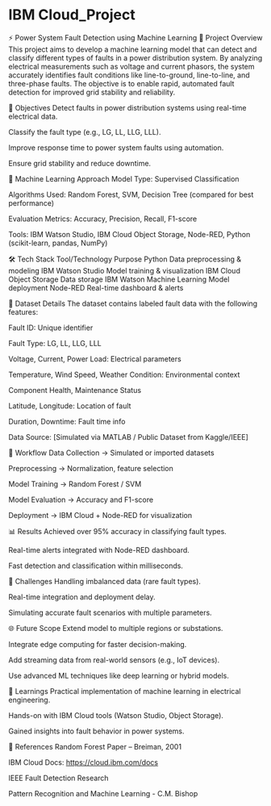 # IBM Cloud_Project
⚡ Power System Fault Detection using Machine Learning
🚀 Project Overview
This project aims to develop a machine learning model that can detect and classify different types of faults in a power distribution system. By analyzing electrical measurements such as voltage and current phasors, the system accurately identifies fault conditions like line-to-ground, line-to-line, and three-phase faults. The objective is to enable rapid, automated fault detection for improved grid stability and reliability.

🎯 Objectives
Detect faults in power distribution systems using real-time electrical data.

Classify the fault type (e.g., LG, LL, LLG, LLL).

Improve response time to power system faults using automation.

Ensure grid stability and reduce downtime.

🧠 Machine Learning Approach
Model Type: Supervised Classification

Algorithms Used: Random Forest, SVM, Decision Tree (compared for best performance)

Evaluation Metrics: Accuracy, Precision, Recall, F1-score

Tools: IBM Watson Studio, IBM Cloud Object Storage, Node-RED, Python (scikit-learn, pandas, NumPy)

🛠️ Tech Stack
Tool/Technology	Purpose
Python	Data preprocessing & modeling
IBM Watson Studio	Model training & visualization
IBM Cloud Object Storage	Data storage
IBM Watson Machine Learning	Model deployment
Node-RED	Real-time dashboard & alerts

🧾 Dataset Details
The dataset contains labeled fault data with the following features:

Fault ID: Unique identifier

Fault Type: LG, LL, LLG, LLL

Voltage, Current, Power Load: Electrical parameters

Temperature, Wind Speed, Weather Condition: Environmental context

Component Health, Maintenance Status

Latitude, Longitude: Location of fault

Duration, Downtime: Fault time info

Data Source: [Simulated via MATLAB / Public Dataset from Kaggle/IEEE]

🔄 Workflow
Data Collection → Simulated or imported datasets

Preprocessing → Normalization, feature selection

Model Training → Random Forest / SVM

Model Evaluation → Accuracy and F1-score

Deployment → IBM Cloud + Node-RED for visualization

📊 Results
Achieved over 95% accuracy in classifying fault types.

Real-time alerts integrated with Node-RED dashboard.

Fast detection and classification within milliseconds.

🚧 Challenges
Handling imbalanced data (rare fault types).

Real-time integration and deployment delay.

Simulating accurate fault scenarios with multiple parameters.

🌐 Future Scope
Extend model to multiple regions or substations.

Integrate edge computing for faster decision-making.

Add streaming data from real-world sensors (e.g., IoT devices).

Use advanced ML techniques like deep learning or hybrid models.

🧠 Learnings
Practical implementation of machine learning in electrical engineering.

Hands-on with IBM Cloud tools (Watson Studio, Object Storage).

Gained insights into fault behavior in power systems.

📎 References
Random Forest Paper – Breiman, 2001

IBM Cloud Docs: https://cloud.ibm.com/docs

IEEE Fault Detection Research

Pattern Recognition and Machine Learning - C.M. Bishop

